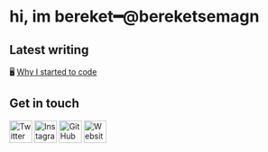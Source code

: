 <h1><b>hi, im bereket━@bereketsemagn</b></h1>

## Latest writing
🖥️ [Why I started to code](https://www.bereketsemagn.tk/blog/categories/talk/why-i-started-to-code)

## Get in touch
<a href="https://twitter.com/bereketsemagn/" target="_blank"><img src="https://raw.githubusercontent.com/arturssmirnovs/arturssmirnovs/master/tw.png" alt="Twitter" width="40"></a>
<a href="https://www.instagram.com/bereketsemagn/" target="_blank"><img src="https://raw.githubusercontent.com/arturssmirnovs/arturssmirnovs/master/ig.png" alt="Instagram" width="40"></a>
<a href="https://github.com/bereketsemagn" target="_blank"><img src="https://raw.githubusercontent.com/arturssmirnovs/arturssmirnovs/master/git.png" alt="GitHub" width="40"></a>
<a href="https://bereketsemagn.tk" target="_blank"><img src="https://raw.githubusercontent.com/arturssmirnovs/arturssmirnovs/master/www.png" alt="Website" width="40"></a>
